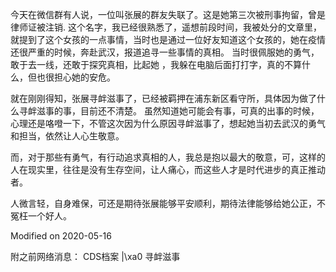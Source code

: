 今天在微信群有人说，一位叫张展的群友失联了。这是她第三次被刑事拘留，曾是律师证被注销. 这个名字，我已经很熟悉了，遥想前段时间，我被处分的文章里，就提到了这个女孩的一点事情，当时也是通过一位好友知道这个女孩的，她在疫情还很严重的时候，奔赴武汉，报道追寻一些事情的真相。 当时很佩服她的勇气，敢于去一线，还敢于探究真相，比起她 ，我躲在电脑后面打打字，真的不算什么，但也很担心她的安危。

就在刚刚得知，张展寻衅滋事了，已经被羁押在浦东新区看守所，具体因为做了什么寻衅滋事的事，目前还不清楚。 虽然知道她可能会有事，可真的出事的时候，心理还是咯噔一下，不管这次因为什么原因寻衅滋事了，想起她当初去武汉的勇气和担当，依然让人心生敬意。

而，对于那些有勇气，有行动追求真相的人，我总是抱以最大的敬意，可，这样的人在现实里，往往是没有生存空间，让人痛心，而这些人才是时代进步的真正推动者。

人微言轻，自身难保，可还是期待张展能够平安顺利，期待法律能够给她公正，不冤枉一个好人。

Modified on 2020-05-16 

附之前网络消息：  CDS档案 |\xa0 寻衅滋事


